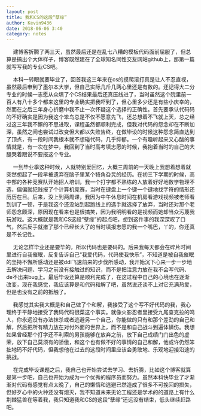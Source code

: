 ```yaml
---
layout: post
title: 我和CS的这段“孽缘”
author: Kevin9436
date: 2018-06-06 3:40
category: notes
---
```

&emsp;    建博客折腾了两三天，虽然最后还是在乱七八糟的模板代码面前屈服了，但总算是搞出个大体样子，博客既然建在了全球知名同性交友网站github上，那第一篇就写写我的专业CS吧。

&emsp;    本科一转眼就要毕业了，回首我这三年来在cs的摸爬滚打真是让人不忍直视，虽然最后申到了墨尔本大学，但自己实际几斤几两心里还是有数的。还记得大二分专业的时候一志愿从众填了个CS结果最后还真压线进了，当时虽然这个院里前一百人有八十多个都来这里的专业确实把我吓到了，但心里多少还是有些小庆幸的，然而在之后三年身心折磨中我不止一次怀疑这个选择的正确性。首先要承认代码码的不好确实是因为我这个笨鸟总是不仅不愿意先飞，还总想着不飞就上天，总之经过这三年我不懈的不思进取，课程虽然都顺利完成，但我对代码的怨念却在不断加深，虽然之间也尝试过改变但大都以失败告终，在做毕设的时候这种怨念简直达到了顶点，有一段时间我根本就不想碰代码，几乎抑郁。一个有趣听起来又心酸的事情就是，有一次在梦中，我回到了当时高考填志愿的时候，我抱着当时的自己的大腿哭着跟说不要报这个专业。

&emsp;    一到毕业季这种时候，人就特别爱回忆，大概三周前的一天晚上我想着想着就突然想起了一段早被遗弃在脑子里某个犄角旮旯的经历。在初三下学期的时候，高中部的各种竞赛队开始招人培训，我一个打字都不熟练的人放着好好地数学物理不选，偏偏就犯贱报了个计算机竞赛，当时在键盘上一个键一个键地找字符的情形还历历在目。后来，没上到两周课，我因为中午休息时间在机房看游戏视频被老师看到训了一顿，于是我这个还没站到起跑线上的选手就选择了放弃，当时还对那个老师怨念颇深，原因现在看来也是很搞笑，因为我明明看的是视频而她却当众污蔑我玩游戏。这大概就是我和CS这段“孽缘”的起点吧，想到这件事的我深深叹了口气，然后反手就撤了那个已经长大了的当时填报志愿的我一个嘴巴，丫的，你还真是不长记性。

&emsp;    无论怎样毕业还是要毕的，所以代码也是要码的。后来我每天都会在碎片时间里进行自我催眠，反复告诉自己“我爱代码，代码使我快乐”，不知道是被自我催眠的坚持不懈所感动还是被ddl飞速前来的步伐所感动，我开始沉下心来一步一步地去解决问题、学习之前没有接触过的知识，而不是把注意力放在我不会写代码、de不出来bug上。最后毕设还算是顺利完成了，在这过程中自己的心境也在逐渐改变，现在我感觉，我应该算是和代码和解了吧，虽然说还谈不上对它充满热爱，但是也没有之前的抵触了。

&emsp;    我感觉其实我大概是和自己做了个和解，我接受了这个写不好代码的我，我心理终于平静地接受了我码代码很菜这个事实。就像火影忍者里接受九尾查克拉的鸣人，你永远没有办法抹杀或者逃避另一个自己，你能做的只有和那个差劲的自己和解，然后把所有精力放在对付外面的世界上，而不是和自己战斗到遍体鳞伤。我想如果曾经那个打字还不利索的男孩能够在放弃之前，放下自己成绩门门出色的虚荣，放下自己莫须有的骄傲，和这个也有做不好的事情的自己和解，他或许仍然笨拙地码不好代码，但我想他在过去的这段时间里应该会勇敢地、乐观地迎接沿途的挑战。

&emsp;    在完成毕设课题之后，我自己也开始尝试去学习、去折腾，比如这个博客就算是第一步吧，自己也开始为成为一个优秀的程序员而努力。虽然本科快毕业了才渐渐对代码有感觉有点太晚了，自己的懒惰和逃避已然造成了很多不可挽回的损失，但好歹心中的火种还没有熄灭，我不知道未来无论工程还是学术的的道路上有什么荆棘猛兽在等着我，我只知道我和CS的这段“孽缘”还远没有结束，低头继续赶路吧。